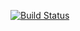 [![Build Status](https://travis-ci.org/gal1l0/nodejs_books_api.svg?branch=master)](https://travis-ci.org/gal1l0/nodejs_books_api)
